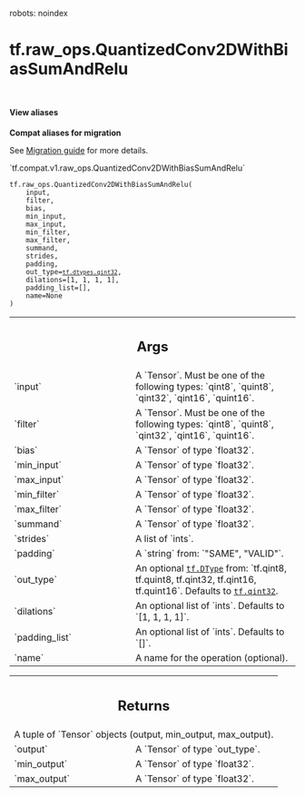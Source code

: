 robots: noindex

# tf.raw_ops.QuantizedConv2DWithBiasSumAndRelu

<!-- Insert buttons and diff -->

<table class="tfo-notebook-buttons tfo-api nocontent" align="left">

</table>






<section class="expandable">
  <h4 class="showalways">View aliases</h4>
  <p>
<b>Compat aliases for migration</b>
<p>See
<a href="https://www.tensorflow.org/guide/migrate">Migration guide</a> for
more details.</p>
<p>`tf.compat.v1.raw_ops.QuantizedConv2DWithBiasSumAndRelu`</p>
</p>
</section>

<pre class="devsite-click-to-copy prettyprint lang-py tfo-signature-link">
<code>tf.raw_ops.QuantizedConv2DWithBiasSumAndRelu(
    input,
    filter,
    bias,
    min_input,
    max_input,
    min_filter,
    max_filter,
    summand,
    strides,
    padding,
    out_type=<a href="../../tf/dtypes.md#qint32"><code>tf.dtypes.qint32</code></a>,
    dilations=[1, 1, 1, 1],
    padding_list=[],
    name=None
)
</code></pre>



<!-- Placeholder for "Used in" -->


<!-- Tabular view -->
 <table class="responsive fixed orange">
<colgroup><col width="214px"><col></colgroup>
<tr><th colspan="2"><h2 class="add-link">Args</h2></th></tr>

<tr>
<td>
`input`<a id="input"></a>
</td>
<td>
A `Tensor`. Must be one of the following types: `qint8`, `quint8`, `qint32`, `qint16`, `quint16`.
</td>
</tr><tr>
<td>
`filter`<a id="filter"></a>
</td>
<td>
A `Tensor`. Must be one of the following types: `qint8`, `quint8`, `qint32`, `qint16`, `quint16`.
</td>
</tr><tr>
<td>
`bias`<a id="bias"></a>
</td>
<td>
A `Tensor` of type `float32`.
</td>
</tr><tr>
<td>
`min_input`<a id="min_input"></a>
</td>
<td>
A `Tensor` of type `float32`.
</td>
</tr><tr>
<td>
`max_input`<a id="max_input"></a>
</td>
<td>
A `Tensor` of type `float32`.
</td>
</tr><tr>
<td>
`min_filter`<a id="min_filter"></a>
</td>
<td>
A `Tensor` of type `float32`.
</td>
</tr><tr>
<td>
`max_filter`<a id="max_filter"></a>
</td>
<td>
A `Tensor` of type `float32`.
</td>
</tr><tr>
<td>
`summand`<a id="summand"></a>
</td>
<td>
A `Tensor` of type `float32`.
</td>
</tr><tr>
<td>
`strides`<a id="strides"></a>
</td>
<td>
A list of `ints`.
</td>
</tr><tr>
<td>
`padding`<a id="padding"></a>
</td>
<td>
A `string` from: `"SAME", "VALID"`.
</td>
</tr><tr>
<td>
`out_type`<a id="out_type"></a>
</td>
<td>
An optional <a href="../../tf/dtypes/DType.md"><code>tf.DType</code></a> from: `tf.qint8, tf.quint8, tf.qint32, tf.qint16, tf.quint16`. Defaults to <a href="../../tf.md#qint32"><code>tf.qint32</code></a>.
</td>
</tr><tr>
<td>
`dilations`<a id="dilations"></a>
</td>
<td>
An optional list of `ints`. Defaults to `[1, 1, 1, 1]`.
</td>
</tr><tr>
<td>
`padding_list`<a id="padding_list"></a>
</td>
<td>
An optional list of `ints`. Defaults to `[]`.
</td>
</tr><tr>
<td>
`name`<a id="name"></a>
</td>
<td>
A name for the operation (optional).
</td>
</tr>
</table>



<!-- Tabular view -->
 <table class="responsive fixed orange">
<colgroup><col width="214px"><col></colgroup>
<tr><th colspan="2"><h2 class="add-link">Returns</h2></th></tr>
<tr class="alt">
<td colspan="2">
A tuple of `Tensor` objects (output, min_output, max_output).
</td>
</tr>
<tr>
<td>
`output`<a id="output"></a>
</td>
<td>
A `Tensor` of type `out_type`.
</td>
</tr><tr>
<td>
`min_output`<a id="min_output"></a>
</td>
<td>
A `Tensor` of type `float32`.
</td>
</tr><tr>
<td>
`max_output`<a id="max_output"></a>
</td>
<td>
A `Tensor` of type `float32`.
</td>
</tr>
</table>

